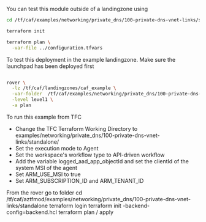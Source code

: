 You can test this module outside of a landingzone using

```bash
cd /tf/caf/examples/networking/private_dns/100-private-dns-vnet-links/standalone

terraform init

terraform plan \
  -var-file ../configuration.tfvars

```

To test this deployment in the example landingzone. Make sure the launchpad has been deployed first

```bash

rover \
  -lz /tf/caf/landingzones/caf_example \
  -var-folder  /tf/caf/examples/networking/private_dns/100-private-dns-vnet-links/ \
  -level level1 \
  -a plan

```

To run this example from TFC
- Change the TFC Terraform Working Directory to examples/networking/private_dns/100-private-dns-vnet-links/standalone/
- Set the execution mode to Agent
- Set the workspace's workflow type to API-driven workflow
- Add the variable logged_aad_app_objectId and set the clientId of the system MSI of the agent
- Set ARM_USE_MSI to true
- Set ARM_SUBSCRIPTION_ID and ARM_TENANT_ID

From the rover go to folder
cd /tf/caf/aztfmod/examples/networking/private_dns/100-private-dns-vnet-links/standalone
terraform login
terraform init -backend-config=backend.hcl
terraform plan / apply
